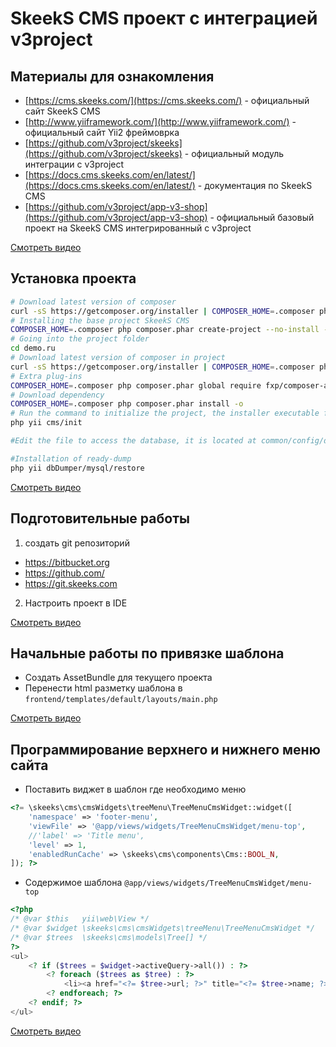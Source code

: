 # SkeekS CMS проект с интеграцией v3project

## Материалы для ознакомления

 * [https://cms.skeeks.com/](https://cms.skeeks.com/) - официальный сайт SkeekS CMS
 * [http://www.yiiframework.com/](http://www.yiiframework.com/) - официальный сайт Yii2 фреймоврка
 * [https://github.com/v3project/skeeks](https://github.com/v3project/skeeks) - официальный модуль интеграции с v3project
 * [https://docs.cms.skeeks.com/en/latest/](https://docs.cms.skeeks.com/en/latest/) - документация по SkeekS CMS
 * [https://github.com/v3project/app-v3-shop](https://github.com/v3project/app-v3-shop) - официальный базовый проект на SkeekS CMS интегрированный с v3project

[Смотреть видео](https://youtu.be/sYAdOXiPWrg)

## Установка проекта

```bash
# Download latest version of composer
curl -sS https://getcomposer.org/installer | COMPOSER_HOME=.composer php
# Installing the base project SkeekS CMS
COMPOSER_HOME=.composer php composer.phar create-project --no-install --prefer-dist v3project/app-v3-shop demo.ru
# Going into the project folder
cd demo.ru
# Download latest version of composer in project
curl -sS https://getcomposer.org/installer | COMPOSER_HOME=.composer php
# Extra plug-ins
COMPOSER_HOME=.composer php composer.phar global require fxp/composer-asset-plugin --no-plugins
# Download dependency
COMPOSER_HOME=.composer php composer.phar install -o
# Run the command to initialize the project, the installer executable file and the necessary rights to the directory
php yii cms/init

#Edit the file to access the database, it is located at common/config/db.php

#Installation of ready-dump
php yii dbDumper/mysql/restore
```

[Смотреть видео](https://youtu.be/DpNzH701EWY)

## Подготовительные работы

1. создать git репозиторий

 * https://bitbucket.org
 * https://github.com/
 * https://git.skeeks.com
 
2. Настроить проект в IDE

[Смотреть видео](https://youtu.be/7YdqD5ad1lA)

## Начальные работы по привязке шаблона

 * Создать AssetBundle для текущего проекта
 * Перенести html разметку шаблона в ``frontend/templates/default/layouts/main.php``

[Смотреть видео](https://youtu.be/zA36nuQz2fg)



## Программирование верхнего и нижнего меню сайта

 * Поставить виджет в шаблон где необходимо меню

```php
<?= \skeeks\cms\cmsWidgets\treeMenu\TreeMenuCmsWidget::widget([
    'namespace' => 'footer-menu',
    'viewFile' => '@app/views/widgets/TreeMenuCmsWidget/menu-top',
    //'label' => 'Title menu',
    'level' => 1,
    'enabledRunCache' => \skeeks\cms\components\Cms::BOOL_N,
]); ?>
```

 * Содержимое шаблона ``@app/views/widgets/TreeMenuCmsWidget/menu-top``

```php
<?php
/* @var $this   yii\web\View */
/* @var $widget \skeeks\cms\cmsWidgets\treeMenu\TreeMenuCmsWidget */
/* @var $trees  \skeeks\cms\models\Tree[] */
?>
<ul>
    <? if ($trees = $widget->activeQuery->all()) : ?>
        <? foreach ($trees as $tree) : ?>
            <li><a href="<?= $tree->url; ?>" title="<?= $tree->name; ?>"><?= $tree->name; ?></a></li>
        <? endforeach; ?>
    <? endif; ?>
</ul>
```

[Смотреть видео](https://youtu.be/zA36nuQz2fg)